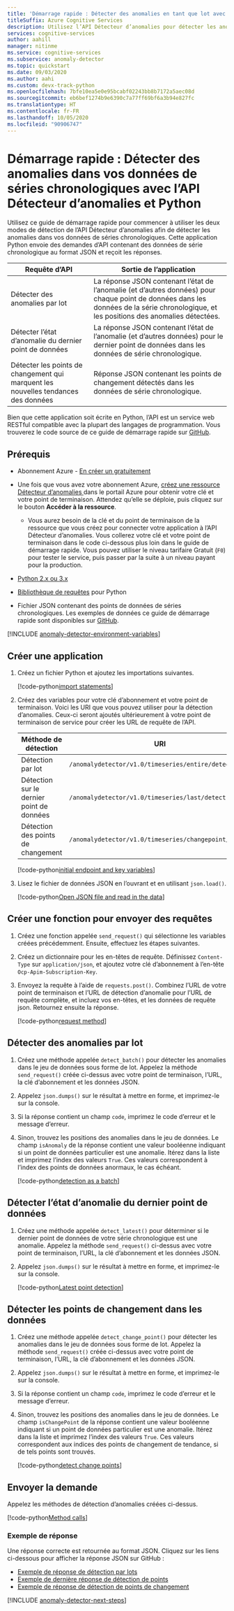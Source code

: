 ```yaml
---
title: 'Démarrage rapide : Détecter des anomalies en tant que lot avec l’API Détecteur d’anomalies et Python'
titleSuffix: Azure Cognitive Services
description: Utilisez l’API Détecteur d’anomalies pour détecter les anomalies dans vos séries de données en lot ou en streaming avec ce guide de démarrage rapide.
services: cognitive-services
author: aahill
manager: nitinme
ms.service: cognitive-services
ms.subservice: anomaly-detector
ms.topic: quickstart
ms.date: 09/03/2020
ms.author: aahi
ms.custom: devx-track-python
ms.openlocfilehash: 7bfe10ea5e0e95bcabf02243bb8b7172a5aec08d
ms.sourcegitcommit: eb6bef1274b9e6390c7a77ff69bf6a3b94e827fc
ms.translationtype: HT
ms.contentlocale: fr-FR
ms.lasthandoff: 10/05/2020
ms.locfileid: "90906747"
---
```

# <a name="quickstart-detect-anomalies-in-your-time-series-data-using-the-anomaly-detector-rest-api-and-python"></a>Démarrage rapide : Détecter des anomalies dans vos données de séries chronologiques avec l’API Détecteur d’anomalies et Python

Utilisez ce guide de démarrage rapide pour commencer à utiliser les deux modes de détection de l’API Détecteur d’anomalies afin de détecter les anomalies dans vos données de séries chronologiques. Cette application Python envoie des demandes d’API contenant des données de série chronologique au format JSON et reçoit les réponses.

| Requête d’API                                        | Sortie de l’application                                                                                                                         |
|----------------------------------------------------|--------------------------------------------------------------------------------------------------------------------------------------------|
| Détecter des anomalies par lot                        | La réponse JSON contenant l’état de l’anomalie (et d’autres données) pour chaque point de données dans les données de la série chronologique, et les positions des anomalies détectées. |
| Détecter l’état d’anomalie du dernier point de données | La réponse JSON contenant l’état de l’anomalie (et d’autres données) pour le dernier point de données dans les données de série chronologique.|
| Détecter les points de changement qui marquent les nouvelles tendances des données | Réponse JSON contenant les points de changement détectés dans les données de série chronologique. |

 Bien que cette application soit écrite en Python, l’API est un service web RESTful compatible avec la plupart des langages de programmation. Vous trouverez le code source de ce guide de démarrage rapide sur [GitHub](https://github.com/Azure-Samples/AnomalyDetector/blob/master/quickstarts/python-detect-anomalies.py).

## <a name="prerequisites"></a>Prérequis

- Abonnement Azure - [En créer un gratuitement](https://azure.microsoft.com/free/cognitive-services)
- Une fois que vous avez votre abonnement Azure, <a href="https://ms.portal.azure.com/#create/Microsoft.CognitiveServicesAnomalyDetector"  title="Créer une ressource Détecteur d’anomalies"  target="_blank">créez une ressource Détecteur d’anomalies <span class="docon docon-navigate-external x-hidden-focus"></span></a> dans le portail Azure pour obtenir votre clé et votre point de terminaison. Attendez qu’elle se déploie, puis cliquez sur le bouton **Accéder à la ressource**.
    - Vous aurez besoin de la clé et du point de terminaison de la ressource que vous créez pour connecter votre application à l’API Détecteur d’anomalies. Vous collerez votre clé et votre point de terminaison dans le code ci-dessous plus loin dans le guide de démarrage rapide.
    Vous pouvez utiliser le niveau tarifaire Gratuit (`F0`) pour tester le service, puis passer par la suite à un niveau payant pour la production.
- [Python 2.x ou 3.x](https://www.python.org/downloads/)
- [Bibliothèque de requêtes](https://pypi.org/project/requests/) pour Python

- Fichier JSON contenant des points de données de séries chronologiques. Les exemples de données ce guide de démarrage rapide sont disponibles sur [GitHub](https://github.com/Azure-Samples/anomalydetector/blob/master/example-data/request-data.json).

[!INCLUDE [anomaly-detector-environment-variables](../includes/environment-variables.md)]

## <a name="create-a-new-application"></a>Créer une application

1. Créez un fichier Python et ajoutez les importations suivantes.

    [!code-python[import statements](~/samples-anomaly-detector/quickstarts/python-detect-anomalies.py?name=imports)]

2. Créez des variables pour votre clé d’abonnement et votre point de terminaison. Voici les URI que vous pouvez utiliser pour la détection d’anomalies. Ceux-ci seront ajoutés ultérieurement à votre point de terminaison de service pour créer les URL de requête de l’API.

    |Méthode de détection  |URI  |
    |---------|---------|
    |Détection par lot    | `/anomalydetector/v1.0/timeseries/entire/detect`        |
    |Détection sur le dernier point de données     | `/anomalydetector/v1.0/timeseries/last/detect`        |
    | Détection des points de changement | `/anomalydetector/v1.0/timeseries/changepoint/detect`   |

    [!code-python[initial endpoint and key variables](~/samples-anomaly-detector/quickstarts/python-detect-anomalies.py?name=vars)]

3. Lisez le fichier de données JSON en l’ouvrant et en utilisant `json.load()`.

    [!code-python[Open JSON file and read in the data](~/samples-anomaly-detector/quickstarts/python-detect-anomalies.py?name=fileLoad)]

## <a name="create-a-function-to-send-requests"></a>Créer une fonction pour envoyer des requêtes

1. Créez une fonction appelée `send_request()` qui sélectionne les variables créées précédemment. Ensuite, effectuez les étapes suivantes.

2. Créez un dictionnaire pour les en-têtes de requête. Définissez `Content-Type` sur `application/json`, et ajoutez votre clé d’abonnement à l’en-tête `Ocp-Apim-Subscription-Key`.

3. Envoyez la requête à l’aide de `requests.post()`. Combinez l’URL de votre point de terminaison et l’URL de détection d’anomalie pour l’URL de requête complète, et incluez vos en-têtes, et les données de requête json. Retournez ensuite la réponse.

    [!code-python[request method](~/samples-anomaly-detector/quickstarts/python-detect-anomalies.py?name=request)]

## <a name="detect-anomalies-as-a-batch"></a>Détecter des anomalies par lot

1. Créez une méthode appelée `detect_batch()` pour détecter les anomalies dans le jeu de données sous forme de lot. Appelez la méthode `send_request()` créée ci-dessus avec votre point de terminaison, l’URL, la clé d’abonnement et les données JSON.

2. Appelez `json.dumps()` sur le résultat à mettre en forme, et imprimez-le sur la console.

3. Si la réponse contient un champ `code`, imprimez le code d’erreur et le message d’erreur.

4. Sinon, trouvez les positions des anomalies dans le jeu de données. Le champ `isAnomaly` de la réponse contient une valeur booléenne indiquant si un point de données particulier est une anomalie. Itérez dans la liste et imprimez l’index des valeurs `True`. Ces valeurs correspondent à l’index des points de données anormaux, le cas échéant.

    [!code-python[detection as a batch](~/samples-anomaly-detector/quickstarts/python-detect-anomalies.py?name=detectBatch)]

## <a name="detect-the-anomaly-status-of-the-latest-data-point"></a>Détecter l’état d’anomalie du dernier point de données

1. Créez une méthode appelée `detect_latest()` pour déterminer si le dernier point de données de votre série chronologique est une anomalie. Appelez la méthode `send_request()` ci-dessus avec votre point de terminaison, l’URL, la clé d’abonnement et les données JSON.

2. Appelez `json.dumps()` sur le résultat à mettre en forme, et imprimez-le sur la console.

    [!code-python[Latest point detection](~/samples-anomaly-detector/quickstarts/python-detect-anomalies.py?name=detectLatest)]

## <a name="detect-change-points-in-the-data"></a>Détecter les points de changement dans les données

1. Créez une méthode appelée `detect_change_point()` pour détecter les anomalies dans le jeu de données sous forme de lot. Appelez la méthode `send_request()` créée ci-dessus avec votre point de terminaison, l’URL, la clé d’abonnement et les données JSON.

2. Appelez `json.dumps()` sur le résultat à mettre en forme, et imprimez-le sur la console.

3. Si la réponse contient un champ `code`, imprimez le code d’erreur et le message d’erreur.

4. Sinon, trouvez les positions des anomalies dans le jeu de données. Le champ `isChangePoint` de la réponse contient une valeur booléenne indiquant si un point de données particulier est une anomalie. Itérez dans la liste et imprimez l’index des valeurs `True`. Ces valeurs correspondent aux indices des points de changement de tendance, si de tels points sont trouvés.

    [!code-python[detect change points](~/samples-anomaly-detector/quickstarts/python-detect-anomalies.py?name=detectChangePoint)]

## <a name="send-the-request"></a>Envoyer la demande

Appelez les méthodes de détection d’anomalies créées ci-dessus.

[!code-python[Method calls](~/samples-anomaly-detector/quickstarts/python-detect-anomalies.py?name=methodCalls)]

### <a name="example-response"></a>Exemple de réponse

Une réponse correcte est retournée au format JSON. Cliquez sur les liens ci-dessous pour afficher la réponse JSON sur GitHub :
* [Exemple de réponse de détection par lots](https://github.com/Azure-Samples/anomalydetector/blob/master/example-data/batch-response.json)
* [Exemple de dernière réponse de détection de points](https://github.com/Azure-Samples/anomalydetector/blob/master/example-data/latest-point-response.json)
* [Exemple de réponse de détection de points de changement](https://github.com/Azure-Samples/anomalydetector/blob/master/example-data/change-point-sample.json)

[!INCLUDE [anomaly-detector-next-steps](../includes/quickstart-cleanup-next-steps.md)]
